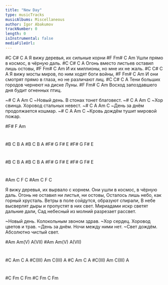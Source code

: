 ```yaml
---
title: "New Day"
type: musicTracks
musicAlbums: Miscellaneous
author: Igor Abakumov
trackNumber: 0
length: 0
isInstrumental: false
mediaFileUrl: 
---
```


#C         C#   C            A
Я вижу деревья, их сильные корни
#F             Fm#       C      Am
Ушли прямо в космос, в чёрную даль.
#C             C#    C             A
Огонь вместо листьев оставил лишь остовы,
#F         Fm#       C        Am
И их миллионы, но мне их не жаль.
#C          C#      C              A
Я вижу мосты миров, по ним ходят боги войны,
#F               Fm#         C            Am
И они смотрят прямо в глаза, но не различают лиц.
#C         C#        C            A
Тени больших городов чернеют на диске Луны.
#F            Fm#       C                 Am
Восход запоздавшего дня будит огненных птиц.

~# C     A        Am               C
~Новый день. В стонах тонет благовест.
~# C       A   Am                 C
~Хор свинца. Хоровод стальных невест.
~# C        A    Am             C
~День за днём продолжается кошмар.
~#  C       A   Am              C
~Кровь дождём тушит мировой пожар.

#F# F Am
#
#B  C B  A
#B  C B  A
#F# G F# E
#F# G F# E
#
#B  C B  A
#B  C B  A
#F# G F# E
#F# G F# E
#
#Am C F C
#Am C F C

Я вижу деревья, их вырвало с корнем.
Они ушли в космос, в чёрную даль.
Огонь не оставил ни листья, ни остовы,
Осталось лишь небо, как горный хрусталь.
Ветры в поле сойдутся, образуют спирали,
В небе высверлят дыры и пропустят в них свет.
Мириадами искр светят дальние дали,
Сад небесный из молний разрезает рассвет.

~Новый день. Колокольным звоном здрав.
~Хор сердец. Хоровод цветов и трав.
~День за днём. Ночи между ними нет.
~Свет дождём. Абсолютно чистый свет.

#Am Am(V) A(VII)
#Am Am(V) A(VII)
#
#C Am C A
#C(III) Am C(III) A
#C Am C A
#C(III) Am C(III) A
#
#C Fm C Fm
#C Fm C Fm   

